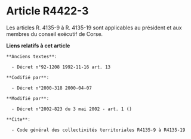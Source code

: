 # Article R4422-3

Les articles R. 4135-9 à R. 4135-19 sont applicables au président et aux membres du conseil exécutif de Corse.

**Liens relatifs à cet article**

	**Anciens textes**:

	  - Décret n°92-1208 1992-11-16 art. 13

	**Codifié par**:

	  - Décret n°2000-318 2000-04-07

	**Modifié par**:

	  - Décret n°2002-823 du 3 mai 2002 - art. 1 ()

	**Cite**:

	  - Code général des collectivités territoriales R4135-9 à R4135-19
